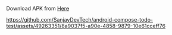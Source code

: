 Download APK from [Here](/app/release/app-release.apk)



https://github.com/SanjayDevTech/android-compose-todo-test/assets/49263351/8a9037f5-a90e-4858-9879-10e61cceff76

